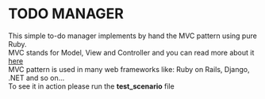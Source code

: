 # TODO MANAGER

This simple to-do manager implements by hand the MVC pattern using pure Ruby.
<br/>
MVC stands for Model, View and Controller and you can read more about it [here](https://en.wikipedia.org/wiki/Model%E2%80%93view%E2%80%93controller)
<br/>
MVC pattern is used in many web frameworks like: Ruby on Rails, Django, .NET and so on...
<br/>
To see it in action please run the **test_scenario** file
